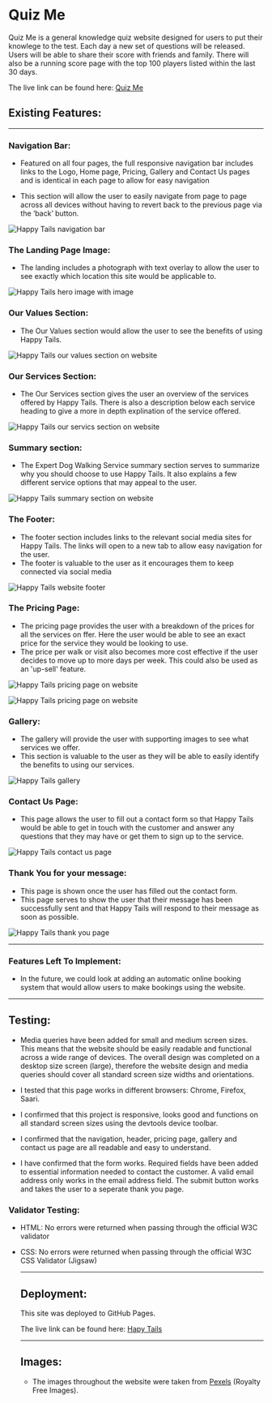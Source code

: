 # Quiz Me

Quiz Me is a general knowledge quiz website designed for users to put their knowlege to the test. Each day a new set of questions will be released. Users will be able to share their score with friends and family. There will also be a running score page with the top 100 players listed within the last 30 days.

The live link can be found here: [Quiz Me](https://tamsincraddock.github.io/project-2/)



## Existing Features:
---

### Navigation Bar:
- Featured on all four pages, the full responsive navigation bar includes links to the Logo, Home page, Pricing, Gallery and Contact Us pages and is identical in each page to allow for easy navigation

- This section will allow the user to easily navigate from page to page across all devices without having to revert back to the previous page via the ‘back’ button.

![Happy Tails navigation bar](assets/images/Happy%20Tails%20Navigation%20Bar.png)

### The Landing Page Image:
- The landing includes a photograph with text overlay to allow the user to see exactly which location this site would be applicable to.

![Happy Tails hero image with image](assets/images/Happy-Tails-Hero.png)

### Our Values Section:
- The Our Values section would allow the user to see the benefits of using Happy Tails.

![Happy Tails our values section on website](assets/images/Happy%20Tails%20Our%20Services.png)

### Our Services Section:
- The Our Services section gives the user an overview of the services offered by Happy Tails. There is also a description below each service heading to give a more in depth explination of the service offered.

![Happy Tails our servics section on website](assets/images/Happy-Tails-our-services.png)

### Summary section:
- The Expert Dog Walking Service summary section serves to summarize why you should choose to use Happy Tails. It also explains a few different service options that may appeal to the user.

![Happy Tails summary section on website](assets/images/Happy%20Tails%20Summary.png)

### The Footer:

- The footer section includes links to the relevant social media sites for Happy Tails. The links will open to a new tab to allow easy navigation for the user.
- The footer is valuable to the user as it encourages them to keep connected via social media

![Happy Tails website footer](assets/images/Happy%20Tails%20footer.png)

### The Pricing Page:
- The pricing page provides the user with a breakdown of the prices for all the services on ffer. Here the user would be able to see an exact price for the service they would be looking to use.
- The price per walk or visit also becomes more cost effective if the user decides to move up to more days per week. This could also be used as an 'up-sell' feature.

![Happy Tails pricing page on website](assets/images/Happy%20Tails%20Pricing%20Page%201.png)

![Happy Tails pricing page on website](assets/images/Happy%20Tails%20Pricing%20Page%202.png)

### Gallery:
- The gallery will provide the user with supporting images to see what services we offer.
- This section is valuable to the user as they will be able to easily identify the benefits to using our services.

![Happy Tails gallery](assets/images/Happy%20Tails%20gallery.png)

### Contact Us Page:
- This page allows the user to fill out a contact form so that Happy Tails would be able to get in touch with the customer and answer any questions that they may have or get them to sign up to the service.

![Happy Tails contact us page](assets/images/Happy-Tails-contact-us2.png)

### Thank You for your message:
- This page is shown once the user has filled out the contact form. 
- This page serves to show the user that their message has been successfully sent and that Happy Tails will respond to their message as soon as possible.

![Happy Tails thank you page](assets/images/Happy-Tails-thank-you-page.png)

------

### Features Left To Implement:
- In the future, we could look at adding an automatic online booking system that would allow users to make bookings using the website.

-------

## Testing:

- Media queries have been added for small and medium screen sizes. This means that the website should be easily readable and functional across a wide range of devices. The overall design was completed on a desktop size screen (large), therefore the website design and media queries should cover all standard screen size widths and orientations.

- I tested that this page works in different browsers: Chrome, Firefox, Saari.

- I confirmed that this project is responsive, looks good and functions on all standard screen sizes using the devtools device toolbar.

- I confirmed that the navigation, header, pricing page, gallery and contact us page are all readable and easy to understand.

- I have confirmed that the form works. Required fields have been added to essential information needed to contact the customer. A valid email address only works in the email address field. The submit button works and takes the user to a seperate thank you page.

### Validator Testing:
- HTML:
    No errors were returned when passing through the official W3C validator

- CSS:
    No errors were returned when passing through the official W3C CSS Validator (Jigsaw)

    ------

    ## Deployment:

    This site was deployed to GitHub Pages. 

    The live link can be found here: [Hapy Tails](https://tamsincraddock.github.io/project-1/)

    -----

    ## Images:
    - The images throughout the website were taken from [Pexels](https://www.pexels.com/) (Royalty Free Images).
